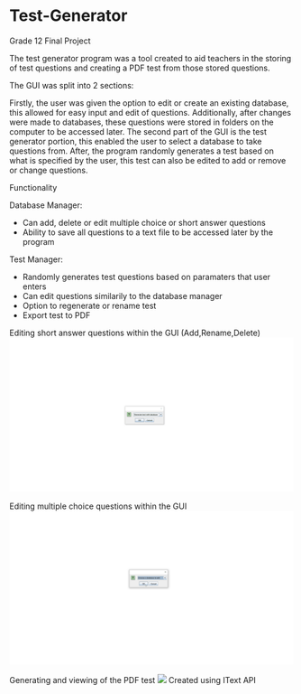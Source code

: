 # Test-Generator
Grade 12 Final Project

The test generator program was a tool created to aid teachers in the storing of test questions and creating a PDF test from those stored questions.

The GUI was split into 2 sections: 

Firstly, the user was given the option to edit or create an existing database, this allowed for easy input and edit of questions. Additionally, after changes were made to databases, these questions were stored in folders on the computer to be accessed later. The second part of the GUI is the test generator portion, this enabled the user to select a database to take questions from. After, the program randomly generates a test based on what is specified by the user, this test can also be edited to add or remove or change questions.



Functionality

Database Manager: 
- Can add, delete or edit multiple choice or short answer questions
- Ability to save all questions to a text file to be accessed later by the program

Test Manager: 
- Randomly generates test questions based on paramaters that user enters
- Can edit questions similarily to the database manager
- Option to regenerate or rename test
- Export test to PDF 

Editing short answer questions within the GUI (Add,Rename,Delete)
<img src = "README-IMAGES/Gif1.gif">

Editing multiple choice questions within the GUI
<img src = "README-IMAGES/Gif2.gif">

Generating and viewing of the PDF test
<img src = "README-IMAGES/Gif3.gif">
Created using IText API
